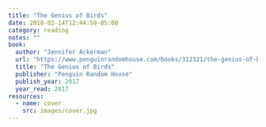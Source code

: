 ```yaml
---
title: "The Genius of Birds"
date: 2018-02-14T12:44:59-05:00
category: reading
notes: ""
book:
  author: "Jennifer Ackerman"
  url: "https://www.penguinrandomhouse.com/books/312321/the-genius-of-birds-by-jennifer-ackerman/9780399563126/"
  title: "The Genius of Birds"
  publisher: "Penguin Random House"
  publish_year: 2017
  year_read: 2017
resources:
  - name: cover
    src: images/cover.jpg
---
```


